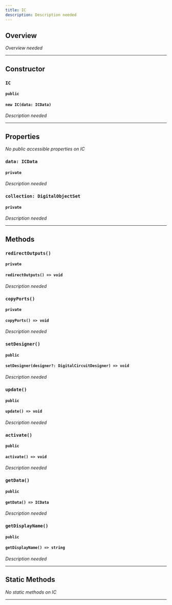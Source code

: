 ```yaml
---
title: IC
description: Description needed
---
```



## Overview
*Overview needed*

---


## Constructor

### `IC`
#### `public`
#### `new IC(data: ICData)`
*Description needed*

---


## Properties

*No public accessible properties on IC*

### `data: ICData`
#### `private`
*Description needed*

### `collection: DigitalObjectSet`
#### `private`
*Description needed*

---


## Methods

### `redirectOutputs()`
#### `private`
#### `redirectOutputs() => void`
*Description needed*

### `copyPorts()`
#### `private`
#### `copyPorts() => void`
*Description needed*

### `setDesigner()`
#### `public`
#### `setDesigner(designer?: DigitalCircuitDesigner) => void`
*Description needed*

### `update()`
#### `public`
#### `update() => void`
*Description needed*

### `activate()`
#### `public`
#### `activate() => void`
*Description needed*

### `getData()`
#### `public`
#### `getData() => ICData`
*Description needed*

### `getDisplayName()`
#### `public`
#### `getDisplayName() => string`
*Description needed*

---


## Static Methods

*No static methods on IC*

---
